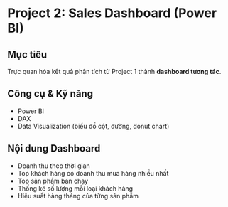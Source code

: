 #  Project 2: Sales Dashboard (Power BI)

##  Mục tiêu
Trực quan hóa kết quả phân tích từ Project 1 thành **dashboard tương tác**.

##  Công cụ & Kỹ năng
- Power BI
- DAX 
- Data Visualization (biểu đồ cột, đường, donut chart)

##  Nội dung Dashboard
- Doanh thu theo thời gian
- Top khách hàng có doanh thu mua hàng nhiều nhất
- Top sản phẩm bán chạy
- Thống kê số lượng mỗi loại khách hàng 
- Hiệu suất hàng tháng của từng sản phẩm